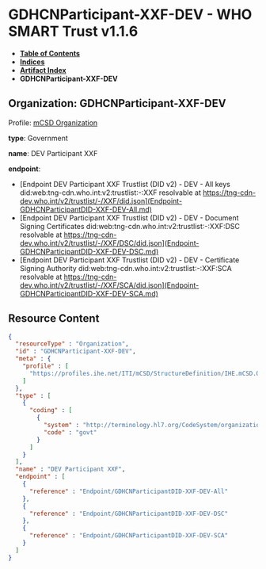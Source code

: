 # GDHCNParticipant-XXF-DEV - WHO SMART Trust v1.1.6

* [**Table of Contents**](toc.md)
* [**Indices**](indices.md)
* [**Artifact Index**](artifacts.md)
* **GDHCNParticipant-XXF-DEV**

## Organization: GDHCNParticipant-XXF-DEV

Profile: [mCSD Organization](https://profiles.ihe.net/ITI/mCSD/4.0.0/StructureDefinition-IHE.mCSD.Organization.html)

**type**: Government

**name**: DEV Participant XXF

**endpoint**: 

* [Endpoint DEV Participant XXF Trustlist (DID v2) - DEV - All keys did:web:tng-cdn.who.int:v2:trustlist:-:XXF resolvable at https://tng-cdn-dev.who.int/v2/trustlist/-/XXF/did.json](Endpoint-GDHCNParticipantDID-XXF-DEV-All.md)
* [Endpoint DEV Participant XXF Trustlist (DID v2) - DEV - Document Signing Certificates did:web:tng-cdn.who.int:v2:trustlist:-:XXF:DSC resolvable at https://tng-cdn-dev.who.int/v2/trustlist/-/XXF/DSC/did.json](Endpoint-GDHCNParticipantDID-XXF-DEV-DSC.md)
* [Endpoint DEV Participant XXF Trustlist (DID v2) - DEV - Certificate Signing Authority did:web:tng-cdn.who.int:v2:trustlist:-:XXF:SCA resolvable at https://tng-cdn-dev.who.int/v2/trustlist/-/XXF/SCA/did.json](Endpoint-GDHCNParticipantDID-XXF-DEV-SCA.md)



## Resource Content

```json
{
  "resourceType" : "Organization",
  "id" : "GDHCNParticipant-XXF-DEV",
  "meta" : {
    "profile" : [
      "https://profiles.ihe.net/ITI/mCSD/StructureDefinition/IHE.mCSD.Organization"
    ]
  },
  "type" : [
    {
      "coding" : [
        {
          "system" : "http://terminology.hl7.org/CodeSystem/organization-type",
          "code" : "govt"
        }
      ]
    }
  ],
  "name" : "DEV Participant XXF",
  "endpoint" : [
    {
      "reference" : "Endpoint/GDHCNParticipantDID-XXF-DEV-All"
    },
    {
      "reference" : "Endpoint/GDHCNParticipantDID-XXF-DEV-DSC"
    },
    {
      "reference" : "Endpoint/GDHCNParticipantDID-XXF-DEV-SCA"
    }
  ]
}

```
